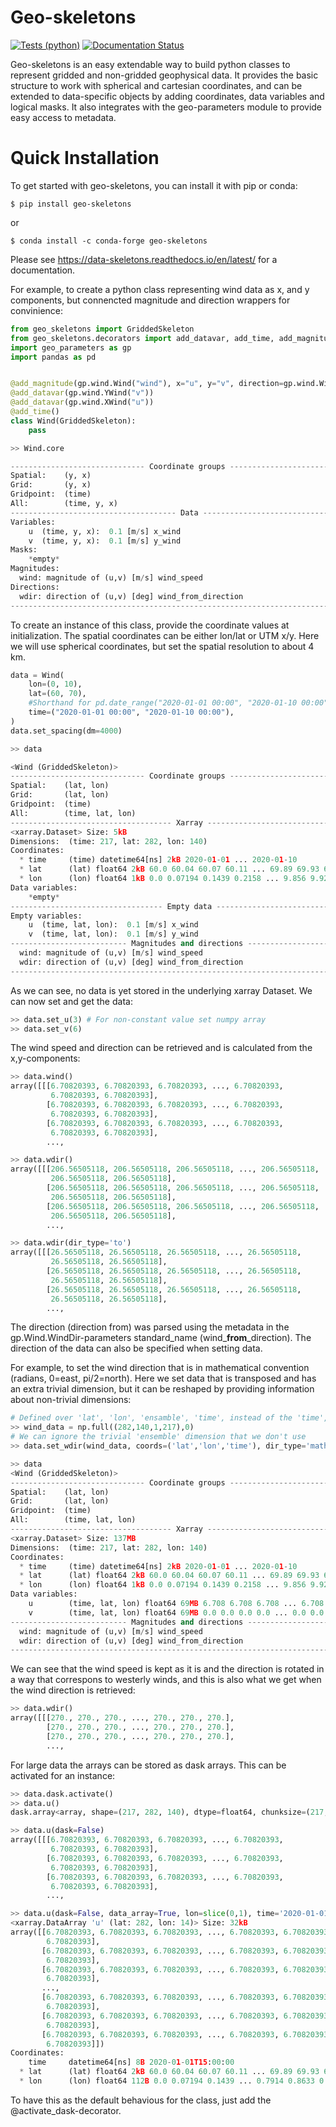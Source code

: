 # Geo-skeletons
[![Tests (python)](https://github.com/bjorkqvi/skeletons/actions/workflows/tests.yml/badge.svg)](https://github.com/bjorkqvi/skeletons/actions/workflows/tests.yml)
[![Documentation Status](https://readthedocs.org/projects/data-skeletons/badge/?version=latest)](https://readthedocs.org/projects/data-skeletons/badge/?version=latest)	

Geo-skeletons is an easy extendable way to build python classes to represent gridded and non-gridded geophysical data. It provides the basic structure to work with spherical and cartesian coordinates, and can be extended to data-specific objects by adding coordinates, data variables and logical masks. It also integrates with the geo-parameters module to provide easy access to metadata.

# Quick Installation

To get started with geo-skeletons, you can install it with pip or conda:

```shell
$ pip install geo-skeletons 
```

or

```shell
$ conda install -c conda-forge geo-skeletons
```

Please see https://data-skeletons.readthedocs.io/en/latest/ for a documentation.

For example, to create a python class representing wind data as x, and y components, but connencted magnitude and direction wrappers for convinience:
```python
from geo_skeletons import GriddedSkeleton
from geo_skeletons.decorators import add_datavar, add_time, add_magnitude
import geo_parameters as gp
import pandas as pd


@add_magnitude(gp.wind.Wind("wind"), x="u", y="v", direction=gp.wind.WindDir("wdir"))
@add_datavar(gp.wind.YWind("v"))
@add_datavar(gp.wind.XWind("u"))
@add_time()
class Wind(GriddedSkeleton):
    pass

>> Wind.core

------------------------------ Coordinate groups -------------------------------
Spatial:    (y, x)
Grid:       (y, x)
Gridpoint:  (time)
All:        (time, y, x)
------------------------------------- Data -------------------------------------
Variables:
    u  (time, y, x):  0.1 [m/s] x_wind
    v  (time, y, x):  0.1 [m/s] y_wind
Masks:
    *empty*
Magnitudes:
  wind: magnitude of (u,v) [m/s] wind_speed
Directions:
  wdir: direction of (u,v) [deg] wind_from_direction
--------------------------------------------------------------------------------
```
To create an instance of this class, provide the coordinate values at initialization. The spatial coordinates can be either lon/lat or UTM x/y. Here we will use spherical coordinates, but set the spatial resolution to about 4 km.

```python
data = Wind(
    lon=(0, 10),
    lat=(60, 70),
    #Shorthand for pd.date_range("2020-01-01 00:00", "2020-01-10 00:00", freq="1h")
    time=("2020-01-01 00:00", "2020-01-10 00:00"), 
)
data.set_spacing(dm=4000)

>> data

<Wind (GriddedSkeleton)>
------------------------------ Coordinate groups -------------------------------
Spatial:    (lat, lon)
Grid:       (lat, lon)
Gridpoint:  (time)
All:        (time, lat, lon)
------------------------------------ Xarray ------------------------------------
<xarray.Dataset> Size: 5kB
Dimensions:  (time: 217, lat: 282, lon: 140)
Coordinates:
  * time     (time) datetime64[ns] 2kB 2020-01-01 ... 2020-01-10
  * lat      (lat) float64 2kB 60.0 60.04 60.07 60.11 ... 69.89 69.93 69.96 70.0
  * lon      (lon) float64 1kB 0.0 0.07194 0.1439 0.2158 ... 9.856 9.928 10.0
Data variables:
    *empty*
---------------------------------- Empty data ----------------------------------
Empty variables:
    u  (time, lat, lon):  0.1 [m/s] x_wind
    v  (time, lat, lon):  0.1 [m/s] y_wind
-------------------------- Magnitudes and directions ---------------------------
  wind: magnitude of (u,v) [m/s] wind_speed
  wdir: direction of (u,v) [deg] wind_from_direction
--------------------------------------------------------------------------------
```

As we can see, no data is yet stored in the underlying xarray Dataset. We can now set and get the data:
```python
>> data.set_u(3) # For non-constant value set numpy array
>> data.set_v(6)
```

The wind speed and direction can be retrieved and is calculated from the x,y-components:
```python
>> data.wind()
array([[[6.70820393, 6.70820393, 6.70820393, ..., 6.70820393,
         6.70820393, 6.70820393],
        [6.70820393, 6.70820393, 6.70820393, ..., 6.70820393,
         6.70820393, 6.70820393],
        [6.70820393, 6.70820393, 6.70820393, ..., 6.70820393,
         6.70820393, 6.70820393],
        ...,

>> data.wdir()
array([[[206.56505118, 206.56505118, 206.56505118, ..., 206.56505118,
         206.56505118, 206.56505118],
        [206.56505118, 206.56505118, 206.56505118, ..., 206.56505118,
         206.56505118, 206.56505118],
        [206.56505118, 206.56505118, 206.56505118, ..., 206.56505118,
         206.56505118, 206.56505118],
        ...,

>> data.wdir(dir_type='to')
array([[[26.56505118, 26.56505118, 26.56505118, ..., 26.56505118,
         26.56505118, 26.56505118],
        [26.56505118, 26.56505118, 26.56505118, ..., 26.56505118,
         26.56505118, 26.56505118],
        [26.56505118, 26.56505118, 26.56505118, ..., 26.56505118,
         26.56505118, 26.56505118],
        ...,
```

The direction (direction from) was parsed using the metadata in the gp.Wind.WindDir-parameters standard_name (wind_**from**_direction). The direction of the data can also be specified when setting data. 

For example, to set the wind direction that is in mathematical convention (radians, 0=east, pi/2=north). Here we set data that is transposed and has an extra trivial dimension, but it can be reshaped by providing information about non-trivial dimensions:
```python
# Defined over 'lat', 'lon', 'ensamble', 'time', instead of the 'time','lat','lon' that we want.
>> wind_data = np.full((282,140,1,217),0)
# We can ignore the trivial 'ensemble' dimension that we don't use
>> data.set_wdir(wind_data, coords=('lat','lon','time'), dir_type='math')

>> data
<Wind (GriddedSkeleton)>
------------------------------ Coordinate groups -------------------------------
Spatial:    (lat, lon)
Grid:       (lat, lon)
Gridpoint:  (time)
All:        (time, lat, lon)
------------------------------------ Xarray ------------------------------------
<xarray.Dataset> Size: 137MB
Dimensions:  (time: 217, lat: 282, lon: 140)
Coordinates:
  * time     (time) datetime64[ns] 2kB 2020-01-01 ... 2020-01-10
  * lat      (lat) float64 2kB 60.0 60.04 60.07 60.11 ... 69.89 69.93 69.96 70.0
  * lon      (lon) float64 1kB 0.0 0.07194 0.1439 0.2158 ... 9.856 9.928 10.0
Data variables:
    u        (time, lat, lon) float64 69MB 6.708 6.708 6.708 ... 6.708 6.708
    v        (time, lat, lon) float64 69MB 0.0 0.0 0.0 0.0 ... 0.0 0.0 0.0 0.0
-------------------------- Magnitudes and directions ---------------------------
  wind: magnitude of (u,v) [m/s] wind_speed
  wdir: direction of (u,v) [deg] wind_from_direction
--------------------------------------------------------------------------------
```

We can see that the wind speed is kept as it is and the direction is rotated in a way that correspons to westerly winds, and this is also what we get when the wind direction is retrieved:
```python
>> data.wdir()
array([[[270., 270., 270., ..., 270., 270., 270.],
        [270., 270., 270., ..., 270., 270., 270.],
        [270., 270., 270., ..., 270., 270., 270.],
        ...,
```
For large data the arrays can be stored as dask arrays. This can be activated for an instance:

```python
>> data.dask.activate()
>> data.u()
dask.array<array, shape=(217, 282, 140), dtype=float64, chunksize=(217, 282, 140), chunktype=numpy.ndarray>

>> data.u(dask=False)
array([[[6.70820393, 6.70820393, 6.70820393, ..., 6.70820393,
         6.70820393, 6.70820393],
        [6.70820393, 6.70820393, 6.70820393, ..., 6.70820393,
         6.70820393, 6.70820393],
        [6.70820393, 6.70820393, 6.70820393, ..., 6.70820393,
         6.70820393, 6.70820393],
        ...,

>> data.u(dask=False, data_array=True, lon=slice(0,1), time='2020-01-01 15:00')
<xarray.DataArray 'u' (lat: 282, lon: 14)> Size: 32kB
array([[6.70820393, 6.70820393, 6.70820393, ..., 6.70820393, 6.70820393,
        6.70820393],
       [6.70820393, 6.70820393, 6.70820393, ..., 6.70820393, 6.70820393,
        6.70820393],
       [6.70820393, 6.70820393, 6.70820393, ..., 6.70820393, 6.70820393,
        6.70820393],
       ...,
       [6.70820393, 6.70820393, 6.70820393, ..., 6.70820393, 6.70820393,
        6.70820393],
       [6.70820393, 6.70820393, 6.70820393, ..., 6.70820393, 6.70820393,
        6.70820393],
       [6.70820393, 6.70820393, 6.70820393, ..., 6.70820393, 6.70820393,
        6.70820393]])
Coordinates:
    time     datetime64[ns] 8B 2020-01-01T15:00:00
  * lat      (lat) float64 2kB 60.0 60.04 60.07 60.11 ... 69.89 69.93 69.96 70.0
  * lon      (lon) float64 112B 0.0 0.07194 0.1439 ... 0.7914 0.8633 0.9353
```

To have this as the default behavious for the class, just add the @activate_dask-decorator.
